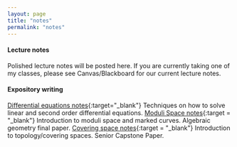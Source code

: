 ```yaml
---
layout: page
title: "notes"
permalink: "notes"
---
```




#### Lecture notes 
Polished lecture notes will be posted here. If you are currently taking one of my classes, please see Canvas/Blackboard for our current lecture notes. 


<!-- [College Algebra](/notes/College_algebra)  
[Mulvariable Calculus](/multivariable_calculus)
-->

#### Expository writing

[Differential equations notes](/docs/lecture%20notes/diffy%20q/Differential_Equations_Dictionary%20(1).pdf){:target="_blank"} Techniques on how to solve linear and second order differential equations.
[Moduli Space notes](/docs/expository/Moduli_Spaces.pdf){:target = "_blank"} Introduction to moduli space and marked curves. Algebraic geometry final paper.
[Covering space notes](/docs/expository/Capstone_Paper.pdf){:target = "_blank"} Introduction to topology/covering spaces. Senior Capstone Paper.